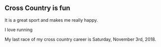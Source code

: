 ## Cross Country is fun

It is a great sport and makes me really happy.

I love running

My last race of my cross country career is Saturday, November 3rd, 2018. 


